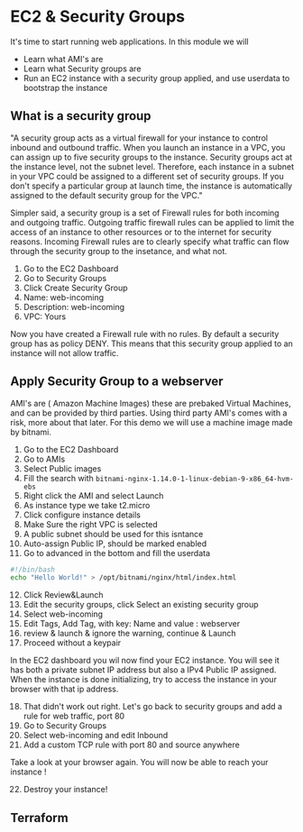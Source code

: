 # EC2 & Security Groups

It's time to start running web applications. In this module we will
* Learn what AMI's are
* Learn what Security groups are
* Run an EC2 instance with a security group applied, and use userdata to bootstrap the instance


## What is a security group

"A security group acts as a virtual firewall for your instance to control inbound and outbound traffic. When you launch an instance in a VPC, you can assign up to five security groups to the instance. Security groups act at the instance level, not the subnet level. Therefore, each instance in a subnet in your VPC could be assigned to a different set of security groups. If you don't specify a particular group at launch time, the instance is automatically assigned to the default security group for the VPC."

Simpler said, a security group is a set of Firewall rules for both incoming and outgoing traffic. Outgoing traffic firewall rules can be applied to limit the access of an instance to other resources or to the internet for security reasons. Incoming Firewall rules are to clearly specify what traffic can flow through the security group to the insetance, and what not.


1. Go to the EC2 Dashboard
2. Go to Security Groups
3. Click Create Security Group
4. Name: web-incoming
5. Description: web-incoming
6. VPC: Yours

Now you have created a Firewall rule with no rules. By default a security group has as policy DENY. This means that this security group applied to an instance will not allow traffic.


## Apply Security Group to a webserver
AMI's are ( Amazon Machine Images) these are prebaked Virtual Machines, and can be provided by third parties. Using third party AMI's comes with a risk, more about that later.
For this demo we will use a machine image made by bitnami.

1. Go to the EC2 Dashboard
2. Go to AMIs
3. Select Public images
4. Fill the search with `bitnami-nginx-1.14.0-1-linux-debian-9-x86_64-hvm-ebs`
5. Right click the AMI and select Launch
6. As instance type we take t2.micro
7. Click configure instance details
8. Make Sure the right VPC is selected
9. A public subnet should be used for this isntance
10. Auto-assign Public IP, should be marked enabled
11. Go to advanced in the bottom and fill the userdata
```bash
#!/bin/bash
echo "Hello World!" > /opt/bitnami/nginx/html/index.html
```
12. Click Review&Launch
13. Edit the security groups, click Select an existing security group
14. Select web-incoming
15. Edit Tags, Add Tag, with key: Name and value : webserver
16. review & launch & ignore the warning, continue & Launch
17. Proceed without a keypair

In the EC2 dashboard you wil now find your EC2 instance. You will see it has both a private subnet IP address but also a IPv4 Public IP assigned. When the instance is done initializing, try to access the instance in your browser with that ip address.

18. That didn't work out right. Let's go back to security groups and add a rule for web traffic, port 80
19. Go to Security Groups
20. Select web-incoming and edit Inbound
21. Add a custom TCP rule with port 80 and source anywhere

Take a look at your browser again. You will now be able to reach your instance ! 

22. Destroy your instance!

## Terraform
